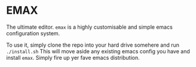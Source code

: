 # EMAX

The ultimate editor. `emax` is a highly customisable and simple emacs configuration system. 

To use it, simply clone the repo into your hard drive somehere and run `./install.sh` This will move aside
any existing emacs config you have and install `emax`. Simply fire up yer fave emacs distribution.

